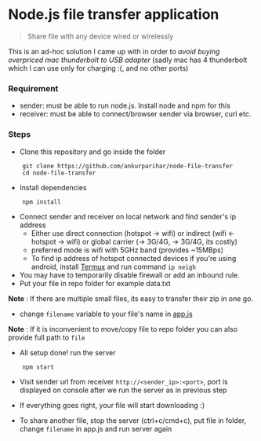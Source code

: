 # Node.js file transfer application


> Share file with any device wired or wirelessly

This is an ad-hoc solution I came up with in order to *avoid buying overpriced mac thunderbolt to USB adapter* (sadly mac has 4 thunderbolt which I can use only for charging :(, and no other ports)

### Requirement
- sender: must be able to run node.js. Install node and npm for this
- receiver: must be able to connect/browser sender via browser, curl etc.

### Steps

- Clone this repository and go inside the folder
```
	git clone https://github.com/ankurparihar/node-file-transfer
	cd node-file-transfer
```
- Install dependencies
```
	npm install
```
- Connect sender and receiver on local network and find sender's ip address
	- Either use direct connection (hotspot -> wifi) or indirect (wifi <- hotspot -> wifi) or global carrier (-> 3G/4G, -> 3G/4G, its costly)
	- preferred mode is wifi with 5GHz band (provides ~15MBps)
	- To find ip address of hotspot connected devices if you're using android, install [Termux](https://termux.com/) and run command `ip neigh`
- You may have to temporarily disable firewall or add an inbound rule.
- Put your file in repo folder for example data.txt

__Note__ : If there are multiple small files, its easy to transfer their zip in one go.

- change `filename` variable to your file's name in [app.js](./app.js)

__Note__ : If it is inconvenient to move/copy file to repo folder you can also provide full path to `file`

- All setup done! run the server
```
	npm start
```
- Visit sender url from receiver `http://<sender_ip>:<port>`, port is displayed on console after we run the server as in previous step
- If everything goes right, your file will start downloading :)

- To share another file, stop the server (ctrl+c/cmd+c), put file in folder, change `filename` in app.js and run server again